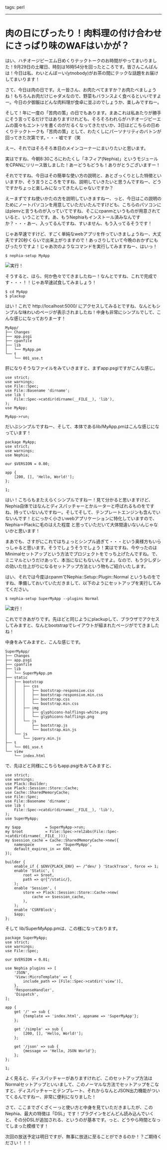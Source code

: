 
tags: perl

---

# 肉の日にぴったり！肉料理の付け合わせにさっぱり味のWAFはいかが？

はい、ハチオージピーエム日めくりテックトークのお時間がやってまいりました！9月29日の土曜日、時刻は16時54分を回ったところです。皆さんこんばんは！今日は私、わいとんぼーい(ytnobody)がお茶の間にテックな話題をお届けしてまいります！

さて、今日は肉の日です。えー皆さん、お肉たべてますか？お肉たべましょうね！もちろんお肉だけじゃダメなので、野菜もバランスよく食べるといいですよー。今日の夕御飯はどんな肉料理が食卓に並ぶのでしょうか、楽しみですねー。

そして！年に一度の「苦肉の策」の日でもあります。まあこれは私あたりが勝手にそう言ってるだけではありますけれども、そろそろわれらがハチオージピーエムの面々もエントリを書くのがだるくなってきたせいか、3日ほどこちらの日めくりテックトークも「苦肉の策」として、わたくしにパーソナリティのバトンが回ってきた次第です。・・・嘘です（笑

えー、それではそろそろ本日のメインコーナーにまいりたいと思います。

実はですね、今朝8:30ころにわたくし「ネフィア(Nephia)」というモジュールをCPANにリリース致しました！あーどうもどうも！ありがとうございますー！

それでですね、今日はその簡単な使い方の説明と、あとざっくりとした特徴といいますか、そう言うところをですね、説明していきたいと思うんですねー、どうですかちょっと楽しみになってきたんじゃないですか？

えーまずですね使いかたの方を説明していきますねー、っと、今日はこの説明のためにノートパソコンを用意していただいたんですけども、こちらのパソコンにはplenvと言うものが入っていてですね、そこにcpanmというものが用意されていると、いうことです。あ、もうNephiaもインストール済みなんですか？・・・あー、入ってるんですね、すいません、もう入ってるそうです！

じゃあ早速ですけど、すごく単純なwebアプリを作っていきましょうねー、大丈夫です20秒くらいで出来上がりますので！あっさりしていて今晩のおかずにもぴったりですよ！じゃあ次のようなコマンドを実行してみますねー、はいっ！

    $ nephia-setup MyApp

![実行！](<: '/static/image/nephia-01.png' | uri_for :>)

そうすると、ほら、何か色々でてきましたねー！なんとですね、これで完成です・・・！！じゃあ早速試食してみましょう！

    $ cd MyApp
    $ plackup

はい！これで http://localhost:5000/ にアクセスしてみるとですね、なんともシンプルな味わいのページが表示されましたね！中身も非常にシンプルでして、こんな感じになっておりまーす！

    MyApp/
    ├── Changes
    ├── app.psgi
    ├── cpanfile
    ├── lib
    │   └── MyApp.pm
    └── t
        └── 001_use.t

肝になりそうなファイルをみていきますと、まずapp.psgiですがこんな感じ。

    use strict;
    use warnings;
    use File::Spec;
    use File::Basename 'dirname';
    use lib (
        File::Spec->catdir(dirname(__FILE__), 'lib'), 
    );
    use MyApp;
    
    MyApp->run;

だいぶシンプルですねー、そして、本体であるlib/MyApp.pmはこんな感じになっています！

    package MyApp;
    use strict;
    use warnings;
    use Nephia;
    
    our $VERSION = 0.80;
    
    app {
        [200, [], 'Hello, World!'];
    };
    
    1;

はい！こちらもまたえらくシンプルですねー！見て分かると思いますけど、Nephia自体ではなんとディスパッチャーとかルーターと呼ばれるものをですね、持っていないんですねー。そしてそして、テンプレートエンジンも含んでいないんです！とにっかく小さいwebアプリケーションに特化していますので、Nephia＝Plackに毛のはえた程度 と思っていただいて大体間違いないんじゃないかと思います！

まあでも、さすがにこれではちょっとシンプル過ぎて・・・という奥様方もいらっしゃると思います。そうでしょうそうでしょう！実はですね、今やったのはMinimalセットアップという方法でプロジェクトをでっち上げたんですね。で、ミニマルというだけあって、本当になにもないんですよ。なので、もう少しダシの効いた仕上がりになるセットアップ方法という物もご紹介いたします。

はい、それでは今度はcpanmでNephia::Setup::Plugin::Normal というものをですね、準備しておいていただきまして、以下のようにセットアップを実行してみてください。

    $ nephia-setup SuperMyApp --plugins Normal

![実行！](<: '/static/image/nephia-02.png' | uri_for :>)

これでできあがりです。先ほどと同じようにplackupして、ブラウザでアクセスしてみますと、なんとbootstrapでレイアウトが組まれたページがでてきましたね！

中身をみてみますと、こんな感じです。

    SuperMyApp/
    ├── Changes
    ├── app.psgi
    ├── cpanfile
    ├── lib
    │   └── SuperMyApp.pm
    ├── static
    │   ├── bootstrap
    │   │   ├── css
    │   │   │   ├── bootstrap-responsive.css
    │   │   │   ├── bootstrap-responsive.min.css
    │   │   │   ├── bootstrap.css
    │   │   │   └── bootstrap.min.css
    │   │   ├── img
    │   │   │   ├── glyphicons-halflings-white.png
    │   │   │   └── glyphicons-halflings.png
    │   │   └── js
    │   │       ├── bootstrap.js
    │   │       └── bootstrap.min.js
    │   └── js
    │       └── jquery.min.js
    ├── t
    │   └── 001_use.t
    └── view
        └── index.html

で、先ほどと同様にこちらもapp.psgiをみてみますと、

    use strict;
    use warnings;
    use Plack::Builder;
    use Plack::Session::Store::Cache;
    use Cache::SharedMemoryCache;
    use File::Spec;
    use File::Basename 'dirname';
    use lib (
        File::Spec->catdir(dirname(__FILE__), 'lib'), 
    );
    use SuperMyApp;
    
    my $app           = SuperMyApp->run;
    my $root          = File::Spec->rel2abs(File::Spec->catdir(dirname(__FILE__)));
    my $session_cache = Cache::SharedMemoryCache->new({
        namespace          => 'SuperMyApp',
        default_expires_in => 600,
    });
    
    builder {
        enable_if { $ENV{PLACK_ENV} =~ /^dev/ } 'StackTrace', force => 1;
        enable 'Static', (
            root => $root,
            path => qr{^/static/},
        );
        enable 'Session', (
            store => Plack::Session::Store::Cache->new(
                cache => $session_cache,
            ),
        );
        enable 'CSRFBlock';
        $app;
    };

そして lib/SuperMyApp.pmは、この様になっております。

    package SuperMyApp;
    use strict;
    use warnings;
    use File::Spec;
    
    our $VERSION = 0.01;
    
    use Nephia plugins => [
        'JSON',
        'View::MicroTemplate' => {
            include_path => [File::Spec->catdir('view')],
        },
        'ResponseHandler',
        'Dispatch',
    ];
    
    app {
        get '/' => sub {
            {template => 'index.html', appname => 'SuperMyApp'};
        };
    
        get '/simple' => sub { 
            [200, [], 'Hello, World!']; 
        };
    
        get '/json' => sub { 
            {message => 'Hello, JSON World'};
        };
    };
    
    1;

よく見ると、ディスパッチャーがありますけれど、このセットアップ方法はNormalセットアップといいまして、このノーマルな方法でセットアップをこなすと、ディスパッチャーとテンプレート、それからなんとJSON出力機能がついてくるんですねー、非常に便利になりました！

さて、ここまでざくざくーっと使い方と中身を見ていただきましたが、このNephia、最大の特徴は「DSL」です！プラグインをどんどん読み込んでいくと、その分DSLが追加される、というのが基本です。っと、どうやら時間となってしまった模様です！

次回の放送予定は明日ですが、無事に放送に至ることができるのか！？ご期待ください！！！


